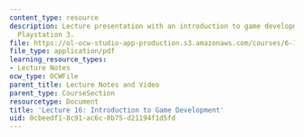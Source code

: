```yaml
---
content_type: resource
description: Lecture presentation with an introduction to game development on the
  Playstation 3.
file: https://ol-ocw-studio-app-production.s3.amazonaws.com/courses/6-189-multicore-programming-primer-january-iap-2007/0cbeedf18c91ac6c0b75d21194f1d5fd_lec16games.pdf
file_type: application/pdf
learning_resource_types:
- Lecture Notes
ocw_type: OCWFile
parent_title: Lecture Notes and Video
parent_type: CourseSection
resourcetype: Document
title: 'Lecture 16: Introduction to Game Development'
uid: 0cbeedf1-8c91-ac6c-0b75-d21194f1d5fd
---
```

